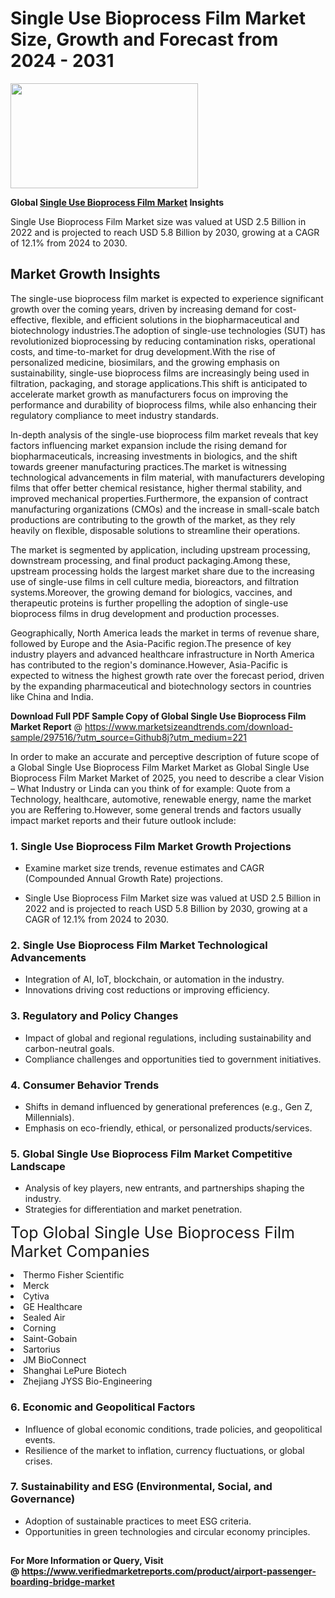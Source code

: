 <H1>Single Use Bioprocess Film Market Size, Growth and Forecast from 2024 - 2031</H1><img class="aligncenter size-medium wp-image-584254" src="https://thirdeyenews.in/wp-content/uploads/2024/09/Global-Market-Research-300x168.jpeg" alt="" width="300" height="168" /><p><strong>Global&nbsp;<a href="https://www.marketsizeandtrends.com/download-sample/297516/?utm_source=Github8j?utm_medium=221">Single Use Bioprocess Film Market</a> Insights</strong></p><p>Single Use Bioprocess Film Market size was valued at USD 2.5 Billion in 2022 and is projected to reach USD 5.8 Billion by 2030, growing at a CAGR of 12.1% from 2024 to 2030.</p><p><h2>Market Growth Insights</h2> <p>The single-use bioprocess film market is expected to experience significant growth over the coming years, driven by increasing demand for cost-effective, flexible, and efficient solutions in the biopharmaceutical and biotechnology industries.The adoption of single-use technologies (SUT) has revolutionized bioprocessing by reducing contamination risks, operational costs, and time-to-market for drug development.With the rise of personalized medicine, biosimilars, and the growing emphasis on sustainability, single-use bioprocess films are increasingly being used in filtration, packaging, and storage applications.This shift is anticipated to accelerate market growth as manufacturers focus on improving the performance and durability of bioprocess films, while also enhancing their regulatory compliance to meet industry standards.</p> <p>In-depth analysis of the single-use bioprocess film market reveals that key factors influencing market expansion include the rising demand for biopharmaceuticals, increasing investments in biologics, and the shift towards greener manufacturing practices.The market is witnessing technological advancements in film material, with manufacturers developing films that offer better chemical resistance, higher thermal stability, and improved mechanical properties.Furthermore, the expansion of contract manufacturing organizations (CMOs) and the increase in small-scale batch productions are contributing to the growth of the market, as they rely heavily on flexible, disposable solutions to streamline their operations.</p> <p>The market is segmented by application, including upstream processing, downstream processing, and final product packaging.Among these, upstream processing holds the largest market share due to the increasing use of single-use films in cell culture media, bioreactors, and filtration systems.Moreover, the growing demand for biologics, vaccines, and therapeutic proteins is further propelling the adoption of single-use bioprocess films in drug development and production processes.</p> <p>Geographically, North America leads the market in terms of revenue share, followed by Europe and the Asia-Pacific region.The presence of key industry players and advanced healthcare infrastructure in North America has contributed to the region's dominance.However, Asia-Pacific is expected to witness the highest growth rate over the forecast period, driven by the expanding pharmaceutical and biotechnology sectors in countries like China and India.</p> <p><span class=""><strong>Download Full PDF Sample Copy of Global Single Use Bioprocess Film Market Report</strong> @ <a href="https://www.marketsizeandtrends.com/download-sample/297516/?utm_source=Github8j?utm_medium=221" target="_blank">https://www.marketsizeandtrends.com/download-sample/297516/?utm_source=Github8j?utm_medium=221</a></span></p><p>In order to make an accurate and perceptive description of future scope of a Global&nbsp;Single Use Bioprocess Film Market Market as Global&nbsp;Single Use Bioprocess Film Market Market of 2025, you need to describe a clear Vision &ndash; What Industry or Linda can you think of for example: Quote from a Technology, healthcare, automotive, renewable energy, name the market you are Reffering to.However, some general trends and factors usually impact market reports and their future outlook include:</p><h3>1.&nbsp;<strong>Single Use Bioprocess Film Market Growth Projections</strong></h3><ul><li>Examine market size trends, revenue estimates and CAGR (Compounded Annual Growth Rate) projections.</li><li><p>Single Use Bioprocess Film Market size was valued at USD 2.5 Billion in 2022 and is projected to reach USD 5.8 Billion by 2030, growing at a CAGR of 12.1% from 2024 to 2030.</p></li></ul><h3>2.&nbsp;<strong>Single Use Bioprocess Film Market Technological Advancements</strong></h3><ul><li>Integration of AI, IoT, blockchain, or automation in the industry.</li><li>Innovations driving cost reductions or improving efficiency.</li></ul><h3>3.&nbsp;<strong>Regulatory and Policy Changes</strong></h3><ul><li>Impact of global and regional regulations, including sustainability and carbon-neutral goals.</li><li>Compliance challenges and opportunities tied to government initiatives.</li></ul><h3>4.&nbsp;<strong>Consumer Behavior Trends</strong></h3><ul><li>Shifts in demand influenced by generational preferences (e.g., Gen Z, Millennials).</li><li>Emphasis on eco-friendly, ethical, or personalized products/services.</li></ul><h3>5.&nbsp;<strong>Global Single Use Bioprocess Film Market Competitive Landscape</strong></h3><ul><li>Analysis of key players, new entrants, and partnerships shaping the industry.</li><li>Strategies for differentiation and market penetration.</li></ul><p data-pm-slice="1 1 []"><span style="color: inherit; font-family: inherit; font-size: 25px;">Top Global Single Use Bioprocess Film Market Companies</span></p><div class="" data-test-id=""><p><li>Thermo Fisher Scientific</li><li> Merck</li><li> Cytiva</li><li> GE Healthcare</li><li> Sealed Air</li><li> Corning</li><li> Saint-Gobain</li><li> Sartorius</li><li> JM BioConnect</li><li> Shanghai LePure Biotech</li><li> Zhejiang JYSS Bio-Engineering</li></p></div><h3>6.&nbsp;<strong>Economic and Geopolitical Factors</strong></h3><ul><li>Influence of global economic conditions, trade policies, and geopolitical events.</li><li>Resilience of the market to inflation, currency fluctuations, or global crises.</li></ul><h3>7.&nbsp;<strong>Sustainability and ESG (Environmental, Social, and Governance)</strong></h3><ul><li>Adoption of sustainable practices to meet ESG criteria.</li><li>Opportunities in green technologies and circular economy principles.</li></ul><h2><strong style="font-size: 14px;">For More Information or Query, Visit @&nbsp;</strong><a style="background-color: #ffffff; font-size: 14px;" href="https://www.marketsizeandtrends.com/report/single-use-bioprocess-film-market/" target="_blank">https://www.verifiedmarketreports.com/product/airport-passenger-boarding-bridge-market</a></h2>